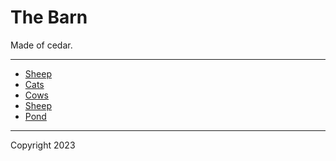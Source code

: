# The Barn

Made of cedar.

---

* [Sheep](./sheep.md)
* [Cats](./cats.md)
* [Cows](./cows.md)
* [Sheep](./sheep.md)
* [Pond](./pond.md)

----


Copyright 2023